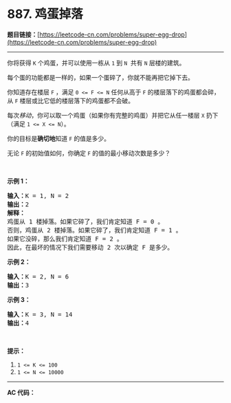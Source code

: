 # 887. 鸡蛋掉落

**题目链接：**[https://leetcode-cn.com/problems/super-egg-drop](https://leetcode-cn.com/problems/super-egg-drop)

---

<div class="content__1Y2H">
 <div class="notranslate">
  <p>你将获得&nbsp;<code>K</code>&nbsp;个鸡蛋，并可以使用一栋从&nbsp;<code>1</code>&nbsp;到&nbsp;<code>N</code>&nbsp;&nbsp;共有 <code>N</code>&nbsp;层楼的建筑。</p> 
  <p>每个蛋的功能都是一样的，如果一个蛋碎了，你就不能再把它掉下去。</p> 
  <p>你知道存在楼层&nbsp;<code>F</code> ，满足&nbsp;<code>0 &lt;= F &lt;= N</code> 任何从高于 <code>F</code>&nbsp;的楼层落下的鸡蛋都会碎，从&nbsp;<code>F</code>&nbsp;楼层或比它低的楼层落下的鸡蛋都不会破。</p> 
  <p>每次<em>移动</em>，你可以取一个鸡蛋（如果你有完整的鸡蛋）并把它从任一楼层&nbsp;<code>X</code>&nbsp;扔下（满足&nbsp;<code>1 &lt;= X &lt;= N</code>）。</p> 
  <p>你的目标是<strong>确切地</strong>知道 <code>F</code> 的值是多少。</p> 
  <p>无论 <code>F</code> 的初始值如何，你确定 <code>F</code> 的值的最小移动次数是多少？</p> 
  <p>&nbsp;</p> 
  <ol> 
  </ol> 
  <p><strong>示例 1：</strong></p> 
  <pre class="language-text"><strong>输入：</strong>K = 1, N = 2
<strong>输出：</strong>2
<strong>解释：</strong>
鸡蛋从 1 楼掉落。如果它碎了，我们肯定知道 F = 0 。
否则，鸡蛋从 2 楼掉落。如果它碎了，我们肯定知道 F = 1 。
如果它没碎，那么我们肯定知道 F = 2 。
因此，在最坏的情况下我们需要移动 2 次以确定 F 是多少。
</pre> 
  <p><strong>示例 2：</strong></p> 
  <pre class="language-text"><strong>输入：</strong>K = 2, N = 6
<strong>输出：</strong>3
</pre> 
  <p><strong>示例 3：</strong></p> 
  <pre class="language-text"><strong>输入：</strong>K = 3, N = 14
<strong>输出：</strong>4
</pre> 
  <p>&nbsp;</p> 
  <p><strong>提示：</strong></p> 
  <ol> 
   <li><code>1 &lt;= K &lt;= 100</code></li> 
   <li><code>1 &lt;= N &lt;= 10000</code></li> 
  </ol> 
 </div>
</div>

---

**AC 代码：**

```java

```